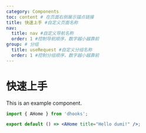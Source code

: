 ```yaml
---
category: Components
toc: content # 在页面右侧展示锚点链接
title: 快速上手 #自定义页面名称
nav:
  title: nav #自定义导航名称
  order: 1 #控制导航顺序，数字越小越靠前
group: # 分组
  title: useRequest #自定义分组名称
  order: 1 #控制分组顺序，数字越小越靠前
---
```


# 快速上手

This is an example component.

```jsx
import { AHome } from 'dhooks';

export default () => <AHome title="Hello dumi!" />;
```

